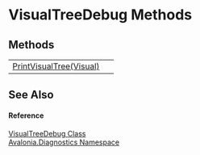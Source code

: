 # VisualTreeDebug Methods




## Methods
<table>
<tr>
<td><a href="M_Avalonia_Diagnostics_VisualTreeDebug_PrintVisualTree">PrintVisualTree(Visual)</a></td>
<td> </td>
</tr>
</table>

## See Also


#### Reference
<a href="T_Avalonia_Diagnostics_VisualTreeDebug">VisualTreeDebug Class</a>  
<a href="N_Avalonia_Diagnostics">Avalonia.Diagnostics Namespace</a>  

